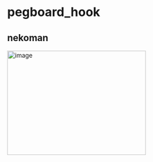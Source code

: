 # pegboard_hook

## nekoman
<img src="https://raw.githubusercontent.com/wiki/karaage0703/3dprint-data/nekoman.png" alt="image" width="320" height="240">


